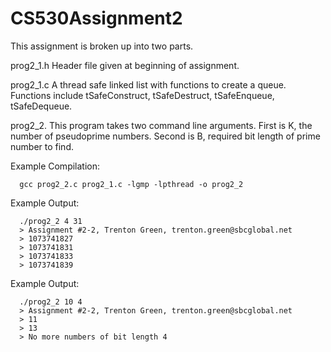 # CS530Assignment2

This assignment is broken up into two parts.

prog2_1.h
  Header file given at beginning of assignment.

prog2_1.c
  A thread safe linked list with functions to create a queue.
  Functions include tSafeConstruct, tSafeDestruct, tSafeEnqueue, tSafeDequeue.

prog2_2.
  This program takes two command line arguments. First is K, the number of
  pseudoprime numbers. Second is B, required bit length of prime number to find.

  Example Compilation:
  
      gcc prog2_2.c prog2_1.c -lgmp -lpthread -o prog2_2

  Example Output:
  
      ./prog2_2 4 31
      > Assignment #2-2, Trenton Green, trenton.green@sbcglobal.net
      > 1073741827
      > 1073741831
      > 1073741833
      > 1073741839
     
  Example Output:
  
      ./prog2_2 10 4
      > Assignment #2-2, Trenton Green, trenton.green@sbcglobal.net
      > 11
      > 13
      > No more numbers of bit length 4

     
